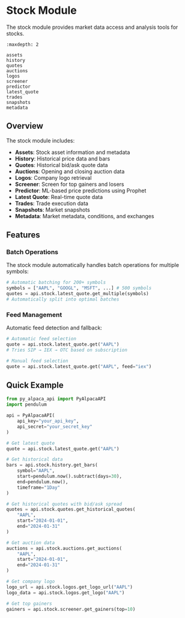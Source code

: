 # Stock Module

The stock module provides market data access and analysis tools for stocks.

```{toctree}
:maxdepth: 2

assets
history
quotes
auctions
logos
screener
predictor
latest_quote
trades
snapshots
metadata
```

## Overview

The stock module includes:

- **Assets**: Stock asset information and metadata
- **History**: Historical price data and bars
- **Quotes**: Historical bid/ask quote data
- **Auctions**: Opening and closing auction data
- **Logos**: Company logo retrieval
- **Screener**: Screen for top gainers and losers
- **Predictor**: ML-based price predictions using Prophet
- **Latest Quote**: Real-time quote data
- **Trades**: Trade execution data
- **Snapshots**: Market snapshots
- **Metadata**: Market metadata, conditions, and exchanges

## Features

### Batch Operations

The stock module automatically handles batch operations for multiple symbols:

```python
# Automatic batching for 200+ symbols
symbols = ["AAPL", "GOOGL", "MSFT", ...] # 500 symbols
quotes = api.stock.latest_quote.get_multiple(symbols)
# Automatically split into optimal batches
```

### Feed Management

Automatic feed detection and fallback:

```python
# Automatic feed selection
quote = api.stock.latest_quote.get("AAPL")
# Tries SIP → IEX → OTC based on subscription

# Manual feed selection
quote = api.stock.latest_quote.get("AAPL", feed="iex")
```

## Quick Example

```python
from py_alpaca_api import PyAlpacaAPI
import pendulum

api = PyAlpacaAPI(
    api_key="your_api_key",
    api_secret="your_secret_key"
)

# Get latest quote
quote = api.stock.latest_quote.get("AAPL")

# Get historical data
bars = api.stock.history.get_bars(
    symbol="AAPL",
    start=pendulum.now().subtract(days=30),
    end=pendulum.now(),
    timeframe="1Day"
)

# Get historical quotes with bid/ask spread
quotes = api.stock.quotes.get_historical_quotes(
    "AAPL",
    start="2024-01-01",
    end="2024-01-31"
)

# Get auction data
auctions = api.stock.auctions.get_auctions(
    "AAPL",
    start="2024-01-01",
    end="2024-01-31"
)

# Get company logo
logo_url = api.stock.logos.get_logo_url("AAPL")
logo_data = api.stock.logos.get_logo("AAPL")

# Get top gainers
gainers = api.stock.screener.get_gainers(top=10)
```
